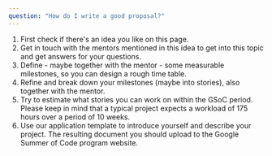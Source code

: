 ```yaml
---
question: "How do I write a good proposal?"
---
```


1. First check if there's an idea you like on this page.
2. Get in touch with the mentors mentioned in this idea to get into this topic and get answers for your questions.
3. Define - maybe together with the mentor - some measurable milestones, so you can design a rough time table.
4. Refine and break down your milestones (maybe into stories), also together with the mentor.
5. Try to estimate what stories you can work on within the GSoC period. Please keep in mind that a typical project expects a workload of 175 hours over a period of 10 weeks.
6. Use our application template to introduce yourself and describe your project. The resulting document you should upload to the Google Summer of Code program website.
